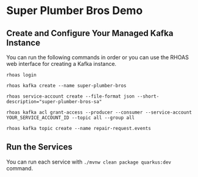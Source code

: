 # Super Plumber Bros Demo

## Create and Configure Your Managed Kafka Instance

You can run the following commands in order or you can use the RHOAS web interface for creating a Kafka instance.

```shell
rhoas login
```

```shell
rhoas kafka create --name super-plumber-bros
```

```shell
rhoas service-account create --file-format json --short-description="super-plumber-bros-sa"
```

```shell
rhoas kafka acl grant-access --producer --consumer --service-account YOUR_SERVICE_ACCOUNT_ID --topic all --group all
```

```shell
rhoas kafka topic create --name repair-request.events
```

## Run the Services

You can run each service with `./mvnw clean package quarkus:dev` command.